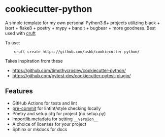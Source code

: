 # cookiecutter-python

A simple template for my own personal Python3.6+ projects utilizing black + isort + flake8 + poetry + mypy + bandit + bugbear + more goodness. Best used with [cruft](https://pypi.org/project/cruft/)

To use:

        cruft create https://github.com/ashb/cookiecutter-python/

Takes inspiration from these

- https://github.com/timothycrosley/cookiecutter-python/
- https://github.com/pytest-dev/cookiecutter-pytest-plugin/

## Features

- GitHub Actions for tests and lint
- [pre-commit] for lintint/style checking locally
- Poetry and setup.cfg for project (no setup.py)
- importlib.metadata for setting `__version__`
- A choice of licenses for your project
- Sphinx or mkdocs for docs


[pre-commit]: https://pre-commit.com/
